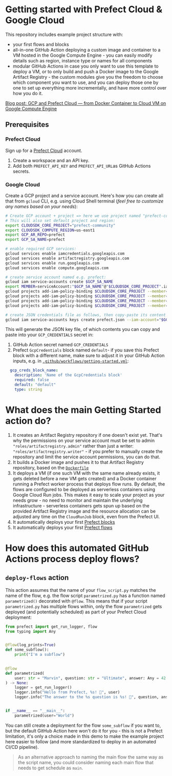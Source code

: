 # Getting started with Prefect Cloud & Google Cloud

This repository includes example project structure with:
- your first flows and blocks
- all-in-one GitHub Action deploying a custom image and container to a VM hosted in the Google Compute Engine - you can easily modify details such as region, instance type or names for all components
- modular GitHub Actions in case you only want to use this template to deploy a VM, or to only build and push a Docker image to the Google Artifact Registry - the custom modules give you the freedom to choose which component you want to use, and you can deploy those one by one to set up everything more incrementally, and have more control over how you do it.  


[Blog post: GCP and Prefect Cloud — from Docker Container to Cloud VM on Google Compute Engine](https://medium.com/the-prefect-blog/gcp-and-prefect-cloud-from-docker-container-to-cloud-vm-on-google-compute-engine-2dffa026d16b)


## Prerequisites

### Prefect Cloud

Sign up for a [Prefect Cloud](https://app.prefect.cloud/) account.

1. Create a workspace and an API key.
2. Add both ``PREFECT_API_KEY`` and ``PREFECT_API_URL``as GitHub Actions secrets.


### Google Cloud

Create a GCP project and a service account. Here's how you can create all that from ``gcloud`` CLI, e.g. using Cloud Shell terminal (_feel free to customize any names based on your needs_):

```bash
# Create GCP account + project => here we use project named "prefect-community" - replace it with your project name
# This will also set default project and region:
export CLOUDSDK_CORE_PROJECT="prefect-community"
export CLOUDSDK_COMPUTE_REGION=us-east1
export GCP_AR_REPO=prefect
export GCP_SA_NAME=prefect

# enable required GCP services:
gcloud services enable iamcredentials.googleapis.com
gcloud services enable artifactregistry.googleapis.com
gcloud services enable run.googleapis.com
gcloud services enable compute.googleapis.com

# create service account named e.g. prefect:
gcloud iam service-accounts create $GCP_SA_NAME
export MEMBER=serviceAccount:"$GCP_SA_NAME"@"$CLOUDSDK_CORE_PROJECT".iam.gserviceaccount.com
gcloud projects add-iam-policy-binding $CLOUDSDK_CORE_PROJECT --member=$MEMBER --role="roles/run.admin"
gcloud projects add-iam-policy-binding $CLOUDSDK_CORE_PROJECT --member=$MEMBER --role="roles/compute.instanceAdmin.v1"
gcloud projects add-iam-policy-binding $CLOUDSDK_CORE_PROJECT --member=$MEMBER --role="roles/artifactregistry.admin"
gcloud projects add-iam-policy-binding $CLOUDSDK_CORE_PROJECT --member=$MEMBER --role="roles/iam.serviceAccountUser"

# create JSON credentials file as follows, then copy-paste its content into your GHA Secret + Prefect GcpCredentials block:
gcloud iam service-accounts keys create prefect.json --iam-account="$GCP_SA_NAME"@"$CLOUDSDK_CORE_PROJECT".iam.gserviceaccount.com
```

This will generate the JSON key file, of which contents you can copy and paste into your ``GCP_CREDENTIALS`` secret in:

1. GitHub Action secret named ``GCP_CREDENTIALS``
2. Prefect ``GcpCredentials`` block named ``default``- if you save this Prefect block with a different name, make sure to adjust it in your GitHub Action inputs, e.g. in [`.github/workflows/getting-started.yml`](.github/workflows/getting-started.yml):

```yaml
  gcp_creds_block_name:
    description: 'Name of the GcpCredentials block'
    required: false
    default: "default"
    type: string
```


# What does the main Getting Started action do?

1. It creates an Artifact Registry repository if one doesn't exist yet. That's why the permissions on your service account must be set to admin ``"roles/artifactregistry.admin"`` rather than just a writer: ``"roles/artifactregistry.writer"`` - if you prefer to manually create the repository and limit the service account permissions, you can do that.
2. It builds a Docker image and pushes it to that Artifact Registry repository, based on the [``Dockerfile``](Dockerfile)
3. It deploys a VM (if one such VM with the same name already exists, it gets deleted before a new VM gets created) and a Docker container running a Prefect worker process that deploys flow runs. By default, the flows are configured to be deployed as serverless containers using Google Cloud Run jobs. This makes it easy to scale your project as your needs grow - no need to monitor and maintain the underlying infrastructure - serverless containers gets spun up based on the provided Artifact Registry image and the resource allocation can be adjusted any time on the ``CloudRunJob`` block, even from the Prefect UI.
4. It automatically deploys your first [Prefect blocks](.github/actions/blocks-quickstart/blocks.py)
5. It automatically deploys your first [Prefect flows](flows)



# How does this automated GitHub Actions process deploy flows?

## ``deploy-flows`` action

This action assumes that the name of your `flow_script.py` matches the name of the flow, e.g. the flow script ``parametrized.py`` has a function named ``parametrized()`` decorated with `@flow`. This means that if your script `parametrized.py` has multiple flows within, only the flow `parametrized` gets deployed (and potentially scheduled) as part of your Prefect Cloud deployment:


```python
from prefect import get_run_logger, flow
from typing import Any


@flow(log_prints=True)
def some_subflow():
    print("I'm a subflow")

    
@flow
def parametrized(
    user: str = "Marvin", question: str = "Ultimate", answer: Any = 42
) -> None:
    logger = get_run_logger()
    logger.info("Hello from Prefect, %s! 👋", user)
    logger.info("The answer to the %s question is %s! 🤖", question, answer)


if __name__ == "__main__":
    parametrized(user="World")
```

You can still create a deployment for the flow ``some_subflow`` if you want to, but the default GitHub Action here won't do it for you - this is not a Prefect limitation, it's only a choice made in this demo to make the example project here easier to follow (and more standardized to deploy in an automated CI/CD pipeline).

> As an alternative approach to naming the main flow the same way as the script name, you could consider naming each main flow that needs to get schedule as ``main``.

